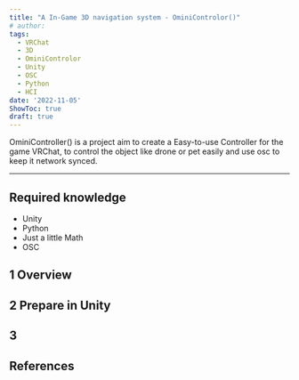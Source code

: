 ```yaml
---
title: "A In-Game 3D navigation system - OminiControlor()"
# author: 
tags:
  - VRChat
  - 3D
  - OminiControlor
  - Unity
  - OSC
  - Python
  - HCI
date: '2022-11-05'
ShowToc: true
draft: true
---
```

OminiController() is a project aim to create a Easy-to-use Controller for the game VRChat, to control the object like drone or pet easily and use osc to keep it network synced. 
<!--more-->

---

## Required knowledge
- Unity
- Python
- Just a little Math
- OSC

## 1 Overview

## 2 Prepare in Unity

## 3 

## References